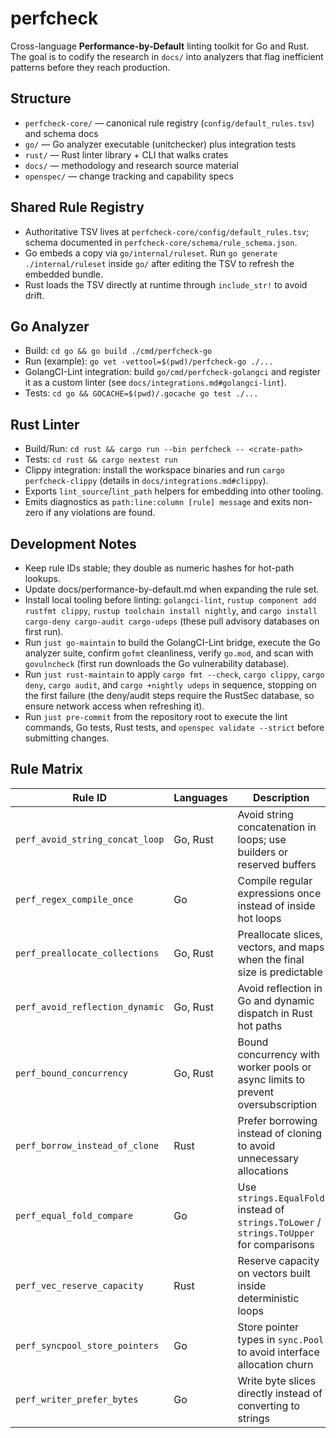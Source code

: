 # perfcheck

Cross-language **Performance-by-Default** linting toolkit for Go and Rust. The goal is to codify the research in `docs/` into analyzers that flag inefficient patterns before they reach production.

## Structure
- `perfcheck-core/` — canonical rule registry (`config/default_rules.tsv`) and schema docs
- `go/` — Go analyzer executable (unitchecker) plus integration tests
- `rust/` — Rust linter library + CLI that walks crates
- `docs/` — methodology and research source material
- `openspec/` — change tracking and capability specs

## Shared Rule Registry
- Authoritative TSV lives at `perfcheck-core/config/default_rules.tsv`; schema documented in `perfcheck-core/schema/rule_schema.json`.
- Go embeds a copy via `go/internal/ruleset`. Run `go generate ./internal/ruleset` inside `go/` after editing the TSV to refresh the embedded bundle.
- Rust loads the TSV directly at runtime through `include_str!` to avoid drift.

## Go Analyzer
- Build: `cd go && go build ./cmd/perfcheck-go`
- Run (example): `go vet -vettool=$(pwd)/perfcheck-go ./...`
- GolangCI-Lint integration: build `go/cmd/perfcheck-golangci` and register it as a custom linter (see `docs/integrations.md#golangci-lint`).
- Tests: `cd go && GOCACHE=$(pwd)/.gocache go test ./...`

## Rust Linter
- Build/Run: `cd rust && cargo run --bin perfcheck -- <crate-path>`
- Tests: `cd rust && cargo nextest run`
- Clippy integration: install the workspace binaries and run `cargo perfcheck-clippy` (details in `docs/integrations.md#clippy`).
- Exports `lint_source`/`lint_path` helpers for embedding into other tooling.
- Emits diagnostics as `path:line:column [rule] message` and exits non-zero if any violations are found.

## Development Notes
- Keep rule IDs stable; they double as numeric hashes for hot-path lookups.
- Update docs/performance-by-default.md when expanding the rule set.
- Install local tooling before linting: `golangci-lint`, `rustup component add rustfmt clippy`, `rustup toolchain install nightly`, and `cargo install cargo-deny cargo-audit cargo-udeps` (these pull advisory databases on first run).
- Run `just go-maintain` to build the GolangCI-Lint bridge, execute the Go analyzer suite, confirm `gofmt` cleanliness, verify `go.mod`, and scan with `govulncheck` (first run downloads the Go vulnerability database).
- Run `just rust-maintain` to apply `cargo fmt --check`, `cargo clippy`, `cargo deny`, `cargo audit`, and `cargo +nightly udeps` in sequence, stopping on the first failure (the deny/audit steps require the RustSec database, so ensure network access when refreshing it).
- Run `just pre-commit` from the repository root to execute the lint commands, Go tests, Rust tests, and `openspec validate --strict` before submitting changes.

## Rule Matrix

| Rule ID                         | Languages | Description                                                                              | Docs                                                                     | Fixtures                                                                                              |
|---------------------------------|-----------|------------------------------------------------------------------------------------------|--------------------------------------------------------------------------|-------------------------------------------------------------------------------------------------------|
| `perf_avoid_string_concat_loop` | Go, Rust  | Avoid string concatenation in loops; use builders or reserved buffers                    | [Docs](docs/performance-by-default.md#perf_avoid_string_concat_loop)     | Go: `go/internal/analyzer/testdata/src/violations/violations.go`, Rust: `rust/fixtures/violations.rs` |
| `perf_regex_compile_once`       | Go        | Compile regular expressions once instead of inside hot loops                             | [Docs](docs/performance-by-default.md#perf_regex_compile_once-go)        | Go: `go/internal/analyzer/testdata/src/violations/violations.go`                                      |
| `perf_preallocate_collections`  | Go, Rust  | Preallocate slices, vectors, and maps when the final size is predictable                 | [Docs](docs/performance-by-default.md#perf_preallocate_collections)      | Go: `go/internal/analyzer/testdata/src/violations/violations.go`, Rust: `rust/fixtures/violations.rs` |
| `perf_avoid_reflection_dynamic` | Go, Rust  | Avoid reflection in Go and dynamic dispatch in Rust hot paths                            | [Docs](docs/performance-by-default.md#perf_avoid_reflection_dynamic)     | Go: `go/internal/analyzer/testdata/src/violations/violations.go`, Rust: `rust/fixtures/violations.rs` |
| `perf_bound_concurrency`        | Go, Rust  | Bound concurrency with worker pools or async limits to prevent oversubscription          | [Docs](docs/performance-by-default.md#perf_bound_concurrency)            | Go: `go/internal/analyzer/testdata/src/violations/violations.go`, Rust: `rust/fixtures/violations.rs` |
| `perf_borrow_instead_of_clone`  | Rust      | Prefer borrowing instead of cloning to avoid unnecessary allocations                     | [Docs](docs/performance-by-default.md#perf_borrow_instead_of_clone-rust) | Rust: `rust/fixtures/violations.rs`                                                                   |
| `perf_equal_fold_compare`       | Go        | Use `strings.EqualFold` instead of `strings.ToLower` / `strings.ToUpper` for comparisons | [Docs](docs/performance-by-default.md#perf_equal_fold_compare-go)        | Go: `go/internal/analyzer/testdata/src/violations/violations.go`                                      |
| `perf_vec_reserve_capacity`     | Rust      | Reserve capacity on vectors built inside deterministic loops                             | [Docs](docs/performance-by-default.md#perf_vec_reserve_capacity-rust)    | Rust: `rust/fixtures/violations.rs`                                                                   |
| `perf_syncpool_store_pointers`  | Go        | Store pointer types in `sync.Pool` to avoid interface allocation churn                   | [Docs](docs/performance-by-default.md#perf_syncpool_store_pointers-go)   | Go: `go/internal/analyzer/testdata/src/violations/violations.go`                                      |
| `perf_writer_prefer_bytes`      | Go        | Write byte slices directly instead of converting to strings                              | [Docs](docs/performance-by-default.md#perf_writer_prefer_bytes-go)       | Go: `go/internal/analyzer/testdata/src/violations/violations.go`                                      |
